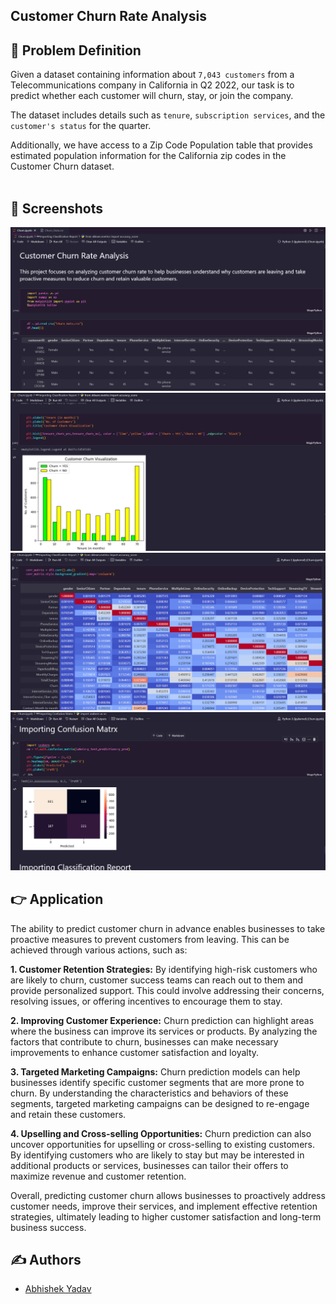 ## Customer Churn Rate Analysis



## 📌 Problem Definition

Given a dataset containing information about `7,043 customers` from a Telecommunications company in California in Q2 2022, our task is to predict whether each customer will churn, stay, or join the company.

The dataset includes details such as `tenure`, `subscription services`, and the `customer's status` for the quarter.

Additionally, we have access to a Zip Code Population table that provides estimated population information for the California zip codes in the Customer Churn dataset.
<br><br>


## 👀 Screenshots

<img src = "images/1.png">
<img src = "images/2.png">
<img src = "images/3.png">
<img src = "images/4.png">

<br>

## 👉 Application

The ability to predict customer churn in advance enables businesses to take proactive measures to prevent customers from leaving. This can be achieved through various actions, such as:

**1. Customer Retention Strategies:** By identifying high-risk customers who are likely to churn, customer success teams can reach out to them and provide personalized support. This could involve addressing their concerns, resolving issues, or offering incentives to encourage them to stay.

**2. Improving Customer Experience:** Churn prediction can highlight areas where the business can improve its services or products. By analyzing the factors that contribute to churn, businesses can make necessary improvements to enhance customer satisfaction and loyalty.

**3. Targeted Marketing Campaigns:** Churn prediction models can help businesses identify specific customer segments that are more prone to churn. By understanding the characteristics and behaviors of these segments, targeted marketing campaigns can be designed to re-engage and retain these customers.

**4. Upselling and Cross-selling Opportunities:** Churn prediction can also uncover opportunities for upselling or cross-selling to existing customers. By identifying customers who are likely to stay but may be interested in additional products or services, businesses can tailor their offers to maximize revenue and customer retention.

Overall, predicting customer churn allows businesses to proactively address customer needs, improve their services, and implement effective retention strategies, ultimately leading to higher customer satisfaction and long-term business success.
<br>


## ✍️ Authors

- [ Abhishek Yadav ](https://github.com/Abhishekydv097)

<br>
